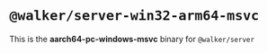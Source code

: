 # `@walker/server-win32-arm64-msvc`

This is the **aarch64-pc-windows-msvc** binary for `@walker/server`
